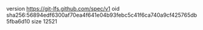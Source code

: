version https://git-lfs.github.com/spec/v1
oid sha256:56894edf6300af70ea4f641e04b93febc5c41f6ca740a9cf425765db5fba6d10
size 12521
